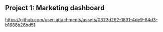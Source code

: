 ## Project 1: Marketing dashboard


https://github.com/user-attachments/assets/0323d292-1831-4de9-84d3-b1688b26bd51

